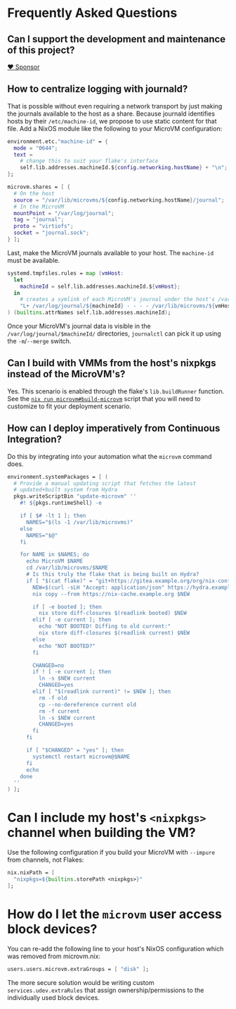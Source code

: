 # Frequently Asked Questions

## Can I support the development and maintenance of this project?

[❤ Sponsor](https://github.com/sponsors/astro)

## How to centralize logging with journald?

That is possible without even requiring a network transport by just
making the journals available to the host as a share. Because journald
identifies hosts by their `/etc/machine-id`, we propose to use static
content for that file. Add a NixOS module like the following to your
MicroVM configuration:

```nix
environment.etc."machine-id" = {
  mode = "0644";
  text =
    # change this to suit your flake's interface
    self.lib.addresses.machineId.${config.networking.hostName} + "\n";
};

microvm.shares = [ {
  # On the host
  source = "/var/lib/microvms/${config.networking.hostName}/journal";
  # In the MicroVM
  mountPoint = "/var/log/journal";
  tag = "journal";
  proto = "virtiofs";
  socket = "journal.sock";
} ];
```

Last, make the MicroVM journals available to your host. The
`machine-id` must be available.

```nix
systemd.tmpfiles.rules = map (vmHost:
  let
    machineId = self.lib.addresses.machineId.${vmHost};
  in
    # creates a symlink of each MicroVM's journal under the host's /var/log/journal
    "L+ /var/log/journal/${machineId} - - - - /var/lib/microvms/${vmHost}/journal/${machineId}"
) (builtins.attrNames self.lib.addresses.machineId);
```

Once your MicroVM's journal data is visible in the
`/var/log/journal/$machineId/` directories, `journalctl` can pick it
up using the `-m`/`--merge` switch.

## Can I build with VMMs from the host's nixpkgs instead of the MicroVM's?

Yes. This scenario is enabled through the flake's `lib.buildRunner`
function. See the [`nix run
microvm#build-microvm`](https://github.com/astro/microvm.nix/blob/main/pkgs/build-microvm.nix)
script that you will need to customize to fit your deployment scenario.

## How can I deploy imperatively from Continuous Integration?

Do this by integrating into your automation what the `microvm` command
does.

```nix
environment.systemPackages = [ (
  # Provide a manual updating script that fetches the latest
  # updated+built system from Hydra
  pkgs.writeScriptBin "update-microvm" ''
    #! ${pkgs.runtimeShell} -e

    if [ $# -lt 1 ]; then
      NAMES="$(ls -1 /var/lib/microvms)"
    else
      NAMES="$@"
    fi

    for NAME in $NAMES; do
      echo MicroVM $NAME
      cd /var/lib/microvms/$NAME
      # Is this truly the flake that is being built on Hydra?
      if [ "$(cat flake)" = "git+https://gitea.example.org/org/nix-config?ref=flake-update" ]; then
        NEW=$(curl -sLH "Accept: application/json" https://hydra.example.org/job/org/nix-config/$NAME/latest | ${pkgs.jq}/bin/jq -er .buildoutputs.out.path)
        nix copy --from https://nix-cache.example.org $NEW

        if [ -e booted ]; then
          nix store diff-closures $(readlink booted) $NEW
        elif [ -e current ]; then
          echo "NOT BOOTED! Diffing to old current:"
          nix store diff-closures $(readlink current) $NEW
        else
          echo "NOT BOOTED?"
        fi

        CHANGED=no
        if ! [ -e current ]; then
          ln -s $NEW current
          CHANGED=yes
        elif [ "$(readlink current)" != $NEW ]; then
          rm -f old
          cp --no-dereference current old
          rm -f current
          ln -s $NEW current
          CHANGED=yes
        fi
      fi

      if [ "$CHANGED" = "yes" ]; then
        systemctl restart microvm@$NAME
      fi
      echo
    done
  ''
) ];
```

# Can I include my host's `<nixpkgs>` channel when building the VM?

Use the following configuration if you build your MicroVM with
`--impure` from channels, not Flakes:

```nix
nix.nixPath = [
  "nixpkgs=${builtins.storePath <nixpkgs>}"
];
```

# How do I let the `microvm` user access block devices?

You can re-add the following line to your host's NixOS configuration
which was removed from microvm.nix:

```nix
users.users.microvm.extraGroups = [ "disk" ];
```

The more secure solution would be writing custom
`services.udev.extraRules` that assign ownership/permissions to the
individually used block devices.
